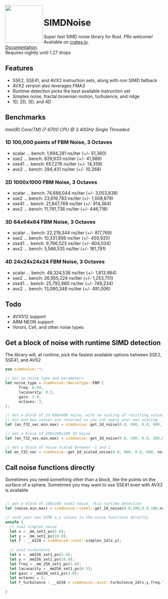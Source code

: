<img align="left" width="120" src="https://raw.githubusercontent.com/jackmott/rust-simd-noise/master/logo.jpg"/>

# SIMDNoise
Super fast SIMD noise library for Rust. PRs welcome!  
Available on [crates.io](https://crates.io/crates/simdnoise).  
[Documentation](https://docs.rs/simdnoise/2.2.0/simdnoise/).  
Requires nightly until 1.27 drops  

## Features

* SSE2, SSE41, and AVX2 instruction sets, along with non SIMD fallback
* AVX2 version also leverages FMA3
* Runtime detection picks the best available instruction set
* Simplex noise, fractal brownian motion, turbulence, and ridge
* 1D, 2D, 3D, and 4D

## Benchmarks
*Intel(R) Core(TM) i7-6700 CPU @ 3.40GHz*
*Single Threaded*

### 1D 100,000 points of FBM Noise, 3 Octaves

* scalar ... bench:   1,694,281 ns/iter (+/- 51,360)
* sse2   ... bench:     829,633 ns/iter (+/- 41,989)
* sse41  ... bench:     657,276 ns/iter (+/- 14,358)
* avx2   ... bench:     294,431 ns/iter (+/- 10,268)

### 2D 1000x1000 FBM Noise, 3 Octaves

* scalar ... bench:  74,686,044 ns/iter (+/- 3,053,838)
* sse2   ... bench:  23,619,783 ns/iter (+/- 1,008,879)
* sse41  ... bench:  21,847,769 ns/iter (+/- 914,364)
* avx2   ... bench:  11,791,738 ns/iter (+/- 446,718)

### 3D 64x64x64 FBM Noise, 3 Octaves

* scalar ... bench:  22,219,344 ns/iter (+/- 817,769)
* sse2   ... bench:  10,331,856 ns/iter (+/- 450,920)
* sse41  ... bench:   9,766,523 ns/iter (+/- 604,034)
* avx2   ... bench:   5,566,535 ns/iter (+/- 181,791)

### 4D 24x24x24x24 FBM Noise, 3 Octaves

* scalar  ... bench:  48,324,536 ns/iter (+/- 1,813,984)
* sse2    ... bench:  26,955,224 ns/iter (+/- 1,253,751)
* sse41   ... bench:  25,792,680 ns/iter (+/- 749,234)
* avx2    ... bench:  13,080,348 ns/iter (+/- 491,006)

## Todo

* AVX512 support
* ARM NEON support
* Voroni, Cell, and other noise types

## Get a block of noise with runtime SIMD detection

The library will, at runtime, pick the fastest available options between SSE2, SSE41, and AVX2

```rust
use simdnoise::*;

// Set up noise type and parameters
let noise_type = simdnoise::NoiseType::FBM {
      freq: 0.04,
      lacunarity: 0.5,
      gain: 2.0,
      octaves: 3,
}; 

// Get a block of 2d 800x600 noise, with no scaling of resulting values
// min and max values are returned so you can apply your own scaling
let (an_f32_vec,min,max) = simdnoise::get_2d_noise(0.0, 800, 0.0, 600, noise_type);

// Get a block of 200x200x200 3d noise
let (an_f32_vec,min,max) = simdnoise::get_3d_noise(0.0, 200, 0.0, 200,0.0, 200, noise_type);

// Get a block of noise scaled between -1 and 1
let an_f32_vec = simdnoise::get_2d_scaled_noise(0.0, 800, 0.0, 600, noise_type,-1.0,1.0);
```

## Call noise functions directly
Sometimes you need something other than a block, like the points on the surface of a sphere.
Sometimes you may want to use SSE41 even with AVX2 is available

```rust

// get a block of 100x100 sse41 noise, skip runtime detection
let (noise,min,max) = simdnoise::sse41::get_2d_noise(0.0,100,0.0,100,noise_type);

// send your own SIMD x,y values to the noise functions directly
unsafe {
  // sse2 simplex noise
  let x = _mm_set1_ps(5.0);
  let y = _mm_set1_ps(10.0);
  let f : __m128 = simdnoise::sse2::simplex_2d(x,y);
  
  // avx2 turbulence
  let x = _mm256_set1_ps(5.0);
  let y = _mm256_set1_ps(10.0);
  let freq = _mm_256_set1_ps(1.0);
  let lacunarity = _mm256_set1_ps(0.5);
  let gain = _mm256_set1_ps(2.0);
  let octaves = 3;
  let f_turbulence : __m256 = simdnoise::avx2::turbulence_2d(x,y,freq,lacunarity,gain,octaves);
    
}
```






